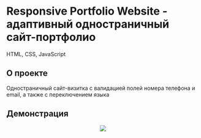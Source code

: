 # Responsive Portfolio Website - адаптивный одностраничный сайт-портфолио
HTML, CSS, JavaScript

## О проекте
Одностраничный сайт-визитка с валидацией полей номера телефона и email, а также с переключением языка

## Демонстрация
<p align="center">
  <img src="https://github.com/cptntotoro/responsive-portfolio-website/blob/main/demo.gif?raw=true" />
</p>

